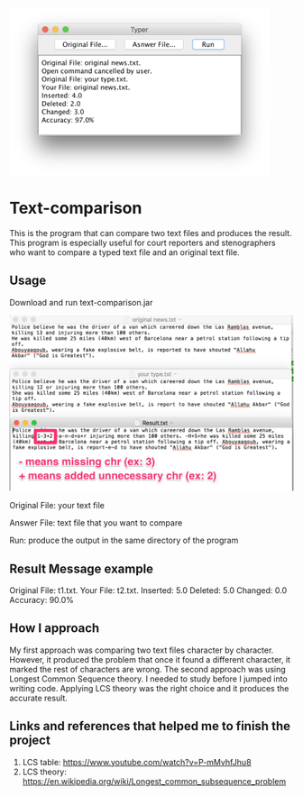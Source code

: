 <img align="center" src="/imagesforReadMe/program.png"  height="300" weight="420">

# Text-comparison
This is the program that can compare two text files and produces the result. This program is especially useful for court reporters and stenographers who want to compare a typed text file and an original text file.  

## Usage

Download and run text-comparison.jar

![Alt text](/imagesforReadMe/result.jpg?raw=true )

Original File: your text file

Answer File: text file that you want to compare

Run: produce the output in the same directory of the program 

## Result Message example
Original File: t1.txt.
Your File: t2.txt.
Inserted: 5.0
Deleted: 5.0
Changed: 0.0
Accuracy: 90.0%

## How I approach
My first approach was comparing two text files character by character. However, it produced the problem that once it found a different character, it marked the rest of characters are wrong. 
The second approach was using Longest Common Sequence theory. I needed to study before I jumped into writing code. 
Applying LCS theory was the right choice and it produces the accurate result. 

## Links and references that helped me to finish the project 
1. LCS table: https://www.youtube.com/watch?v=P-mMvhfJhu8
2. LCS theory: https://en.wikipedia.org/wiki/Longest_common_subsequence_problem

